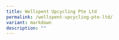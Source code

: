 ```yaml
---
title: Wellspent Upcycling Pte Ltd
permalink: /wellspent-upcycling-pte-ltd/
variant: markdown
description: ""
---
```

